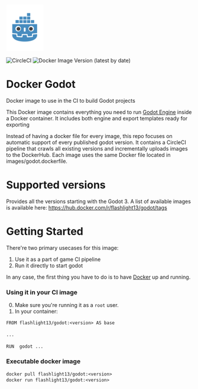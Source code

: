 <img src="https://github.com/FlashLight13/DockerGodot/blob/main/logo/icon.png" width="20%"/>

![CircleCI](https://img.shields.io/circleci/build/github/FlashLight13/DockerGodot/release)
![Docker Image Version (latest by date)](https://img.shields.io/docker/v/flashlight13/godot)

# Docker Godot
Docker image to use in the CI to build Godot projects

This Docker image contains everything you need to run [Godot Engine](https://godotengine.org/) inside a Docker container. It includes both engine and export templates ready for exporting

Instead of having a docker file for every image, this repo focuses on automatic support of every published godot version. It contains a CircleCI pipeline that crawls all existing versions and incrementally uploads images to the DockerHub. Each image uses the same Docker file located in images/godot.dockerfile.

# Supported versions
Provides all the versions starting with the Godot 3. A list of available images is available here:
https://hub.docker.com/r/flashlight13/godot/tags

# Getting Started
There're two primary usecases for this image:
1) Use it as a part of game CI pipeline
2) Run it directly to start godot

In any case, the first thing you have to do is to have [Docker](https://www.docker.com/) up and running.

### Using it in your CI image
0) Make sure you're running it as a `root` user.
1) In your container:
```
FROM flashlight13/godot:<version> AS base

...

RUN  godot ...
```
### Executable docker image
```
docker pull flashlight13/godot:<version>
docker run flashlight13/godot:<version>
```

